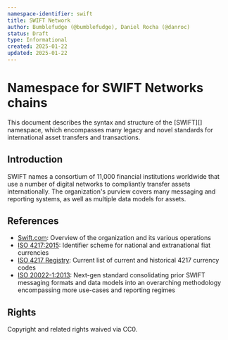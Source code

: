 ```yaml
---
namespace-identifier: swift
title: SWIFT Network 
author: Bumblefudge (@bumblefudge), Daniel Rocha (@danroc)
status: Draft
type: Informational
created: 2025-01-22
updated: 2025-01-22
---
```


# Namespace for SWIFT Networks chains

This document describes the syntax and structure of the [SWIFT][] namespace, which encompasses many legacy and novel standards for international asset transfers and transactions.

## Introduction

SWIFT names a consortium of 11,000 financial institutions worldwide that use a number of digital networks to compliantly transfer assets internationally.
The organization's purview covers many messaging and reporting systems, as well as multiple data models for assets.

## References

- [Swift.com][]: Overview of the organization and its various operations
- [ISO 4217:2015][]: Identifier scheme for national and extranational fiat currencies
- [ISO 4217 Registry][]: Current list of current and historical 4217 currency codes
- [ISO 20022-1:2013][]: Next-gen standard consolidating prior SWIFT messaging formats and data models into an overarching methodology encompassing more use-cases and reporting regimes

[Swift.com]: https://www.swift.com/about-us/discover-swift/messaging-and-standards
[ISO 4217:2015]: https://www.iso.org/standard/64758.html
[ISO 4217 Registry]: https://www.iso.org/iso-4217-currency-codes.html
[ISO 20022-1:2013]: https://www.iso20022.org/

## Rights

Copyright and related rights waived via CC0.
